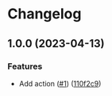 # Changelog

## 1.0.0 (2023-04-13)


### Features

* Add action ([#1](https://github.com/nahsi/setup-hashi-tool/issues/1)) ([110f2c9](https://github.com/nahsi/setup-hashi-tool/commit/110f2c9319637e08e10eac44081a9874497d11ca))
